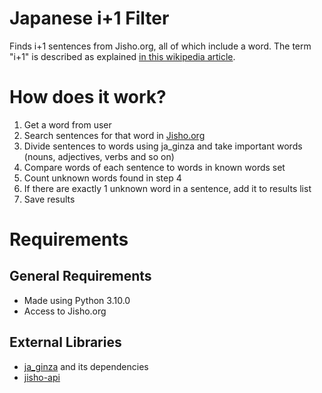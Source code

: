 # Japanese i+1 Filter
Finds i+1 sentences from Jisho.org, all of which include a word. The term "i+1" is described as explained [in this wikipedia article](https://en.wikipedia.org/wiki/Input_hypothesis#Input_hypothesis).

# How does it work?
1. Get a word from user
2. Search sentences for that word in [Jisho.org](https://jisho.org)
3. Divide sentences to words using ja_ginza and take important words (nouns, adjectives, verbs and so on)
4. Compare words of each sentence to words in known words set
5. Count unknown words found in step 4
6. If there are exactly 1 unknown word in a sentence, add it to results list
7. Save results

# Requirements
## General Requirements
* Made using Python 3.10.0
* Access to Jisho.org

## External Libraries
* [ja_ginza](https://github.com/megagonlabs/ginza) and its dependencies
* [jisho-api](https://pypi.org/project/jisho-api/#description)

